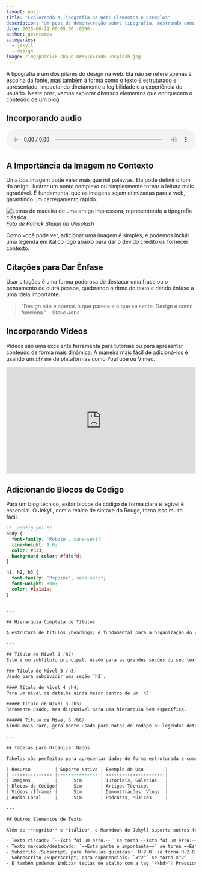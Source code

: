 ```yaml
---
layout: post
title: "Explorando a Tipografia na Web: Elementos e Exemplos"
description: "Um post de demonstração sobre tipografia, mostrando como incorporar vídeos, áudio, citações, código, imagens e outros elementos em um blog Jekyll."
date: 2025-06-22 00:05:00 -0300
author: geanramos
categories:
  - jekyll
  - design
image: /img/patrick-shaun-OWNvIK6I500-unsplash.jpg
---
```


A tipografia é um dos pilares do design na web. Ela não se refere apenas à escolha da fonte, mas também à forma como o texto é estruturado e apresentado, impactando diretamente a legibilidade e a experiência do usuário. Neste post, vamos explorar diversos elementos que enriquecem o conteúdo de um blog.

## Incorporando audio
<audio controls style="width: 100%;">
<source src="https://tishanews.u1m.com.br/audio/giro-de-noticias-250404-p1.mp3" type="audio/mpeg">
Seu navegador não suporta o elemento de áudio.
</audio>

## A Importância da Imagem no Contexto

Uma boa imagem pode valer mais que mil palavras. Ela pode definir o tom do artigo, ilustrar um ponto complexo ou simplesmente tornar a leitura mais agradável. É fundamental que as imagens sejam otimizadas para a web, garantindo um carregamento rápido.

![Letras de madeira de uma antiga impressora, representando a tipografia clássica.](https://images.unsplash.com/photo-1593486544625-13ef2368e43a?q=80&w=1441&auto=format&fit=crop&ixlib=rb-4.1.0&ixid=M3wxMjA3fDB8MHxwaG90by1wYWdlfHx8fGVufDB8fHx8fA%3D%3D)
*Foto de Patrick Shaun na Unsplash*

Como você pode ver, adicionar uma imagem é simples, e podemos incluir uma legenda em itálico logo abaixo para dar o devido crédito ou fornecer contexto.

## Citações para Dar Ênfase

Usar citações é uma forma poderosa de destacar uma frase ou o pensamento de outra pessoa, quebrando o ritmo do texto e dando ênfase a uma ideia importante.

> "Design não é apenas o que parece e o que se sente. Design é como funciona."
> <cite>– Steve Jobs</cite>

## Incorporando Vídeos

Vídeos são uma excelente ferramenta para tutoriais ou para apresentar conteúdo de forma mais dinâmica. A maneira mais fácil de adicioná-los é usando um `iframe` de plataformas como YouTube ou Vimeo.

<div style="position: relative; padding-bottom: 56.25%; height: 0; overflow: hidden; max-width: 100%; height: auto; margin-bottom: 1.5em;">
  <iframe src="https://www.youtube.com/embed/trXRltKkl1g" style="position: absolute; top: 0; left: 0; width: 100%; height: 100%;" frameborder="0" allowfullscreen></iframe>
</div>

## Adicionando Blocos de Código

Para um blog técnico, exibir blocos de código de forma clara e legível é essencial. O Jekyll, com o realce de sintaxe do Rouge, torna isso muito fácil.

```css
/* _config.yml */
body {
  font-family: 'Roboto', sans-serif;
  line-height: 1.6;
  color: #333;
  background-color: #fdfdfd;
}

h1, h2, h3 {
  font-family: 'Poppins', sans-serif;
  font-weight: 800;
  color: #1a1a1a;
}


---

## Hierarquia Completa de Títulos

A estrutura de títulos (headings) é fundamental para a organização do conteúdo e para o SEO. O `<h1>` é usado para o título principal do post, e os seguintes para as seções e subseções.

---

## Título de Nível 2 (h2)
Este é um subtítulo principal, usado para as grandes seções do seu texto.

### Título de Nível 3 (h3)
Usado para subdividir uma seção `h2`.

#### Título de Nível 4 (h4)
Para um nível de detalhe ainda maior dentro de um `h3`.

##### Título de Nível 5 (h5)
Raramente usado, mas disponível para uma hierarquia bem específica.

###### Título de Nível 6 (h6)
Ainda mais raro, geralmente usado para notas de rodapé ou legendas detalhadas.

---

## Tabelas para Organizar Dados

Tabelas são perfeitas para apresentar dados de forma estruturada e comparativa.

| Recurso         | Suporte Nativo | Exemplo de Uso        |
| --------------- |:--------------:| ---------------------:|
| Imagens         |      Sim       | Tutoriais, Galerias   |
| Blocos de Código|      Sim       | Artigos Técnicos      |
| Vídeos (Iframe) |      Sim       | Demonstrações, Vlogs  |
| Áudio Local     |      Sim       | Podcasts, Músicas     |

---

## Outros Elementos de Texto

Além de **negrito** e *itálico*, o Markdown do Jekyll suporta outros formatos úteis:

- Texto riscado: `~~Isto foi um erro.~~` se torna ~~Isto foi um erro.~~
- Texto marcado/destacado: `==Esta parte é importante==` se torna ==Esta parte é importante==.
- Subscrito (Subscript) para fórmulas químicas: `H~2~O` se torna H~2~O.
- Sobrescrito (Superscript) para exponenciais: `x^2^` se torna x^2^.
- E também podemos indicar teclas de atalho com a tag `<kbd>`: Pressione <kbd>Ctrl</kbd> + <kbd>C</kbd> para copiar.
